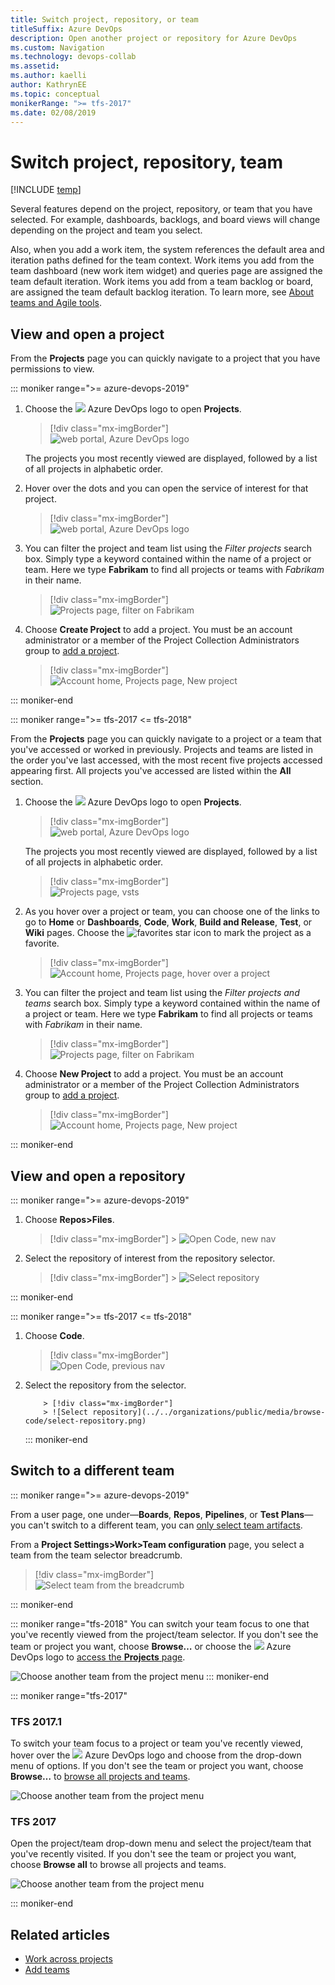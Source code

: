 ```yaml
---
title: Switch project, repository, or team
titleSuffix: Azure DevOps
description: Open another project or repository for Azure DevOps
ms.custom: Navigation
ms.technology: devops-collab
ms.assetid:
ms.author: kaelli
author: KathrynEE
ms.topic: conceptual
monikerRange: ">= tfs-2017"
ms.date: 02/08/2019
---
```


# Switch project, repository, team

[!INCLUDE [temp](../../includes/version-tfs-2017-through-vsts.md)]

Several features depend on the project, repository, or team that you have selected. For example, dashboards, backlogs, and board views will change depending on the project and team you select.

Also, when you add a work item, the system references the default area and iteration paths defined for the team context. Work items you add from the team dashboard (new work item widget) and queries page are assigned the team default iteration. Work items you add from a team backlog or board, are assigned the team default backlog iteration. To learn more, see [About teams and Agile tools](../../organizations/settings/about-teams-and-settings.md).

<a id="projects"> </a>

## View and open a project

From the **Projects** page you can quickly navigate to a project that you have permissions to view.

::: moniker range=">= azure-devops-2019"

1. Choose the ![ ](../../media/icons/project-icon.png) Azure DevOps logo to open **Projects**.

   > [!div class="mx-imgBorder"]  
   > ![web portal, Azure DevOps logo](../../media/settings/open-projects-page-vert-brn.png)

   The projects you most recently viewed are displayed, followed by a list of all projects in alphabetic order.

1. Hover over the dots and you can open the service of interest for that project.

   > [!div class="mx-imgBorder"]  
   > ![web portal, Azure DevOps logo](media/projects-page/projects-page-vert.png)

1. You can filter the project and team list using the _Filter projects_ search box. Simply type a keyword contained within the name of a project or team. Here we type **Fabrikam** to find all projects or teams with _Fabrikam_ in their name.

   > [!div class="mx-imgBorder"]  
   > ![Projects page, filter on Fabrikam](media/projects-page/filter-projects-vert.png)

1. Choose **Create Project** to add a project. You must be an account administrator or a member of the Project Collection Administrators group to [add a project](../../accounts/create-team-project.md).

   > [!div class="mx-imgBorder"]  
   > ![Account home, Projects page, New project](../../organizations/projects/media/create-project/projects-hub-vert-create-project.png)

::: moniker-end

::: moniker range=">= tfs-2017 <= tfs-2018"

From the **Projects** page you can quickly navigate to a project or a team that you've accessed or worked in previously. Projects and teams are listed in the order you've last accessed, with the most recent five projects accessed appearing first. All projects you've accessed are listed within the **All** section.

1. Choose the ![ ](../../media/icons/project-icon.png) Azure DevOps logo to open **Projects**.

   > [!div class="mx-imgBorder"]  
   > ![web portal, Azure DevOps logo](../../media/settings/open-project-hub-horz.png)

   The projects you most recently viewed are displayed, followed by a list of all projects in alphabetic order.

   > [!div class="mx-imgBorder"]  
   > ![Projects page, vsts](media/projects-page/account-home-projects.png)

1. As you hover over a project or team, you can choose one of the links to go to **Home** or **Dashboards**, **Code**, **Work**, **Build and Release**, **Test**, or **Wiki** pages. Choose the ![favorites](../../media/icons/icon-favorite-star.png) star icon to mark the project as a favorite.

   > [!div class="mx-imgBorder"]  
   > ![Account home, Projects page, hover over a project](media/projects-page/account-home-projects-hover-links.png)

1. You can filter the project and team list using the _Filter projects and teams_ search box. Simply type a keyword contained within the name of a project or team. Here we type **Fabrikam** to find all projects or teams with _Fabrikam_ in their name.

   > [!div class="mx-imgBorder"]  
   > ![Projects page, filter on Fabrikam](media/projects-page/account-home-search-projects-fabrikam.png)

1. Choose **New Project** to add a project. You must be an account administrator or a member of the Project Collection Administrators group to [add a project](../../accounts/create-team-project.md).

   > [!div class="mx-imgBorder"]  
   > ![Account home, Projects page, New project](media/projects-page/account-home-projects-new-project.png)

::: moniker-end

## View and open a repository

::: moniker range=">= azure-devops-2019"

1. Choose **Repos>Files**.

   > [!div class="mx-imgBorder"] > ![Open Code, new nav](../../organizations/public/media/browse-code/open-code-vert-brn.png)

1. Select the repository of interest from the repository selector.
   > [!div class="mx-imgBorder"] > ![Select repository](../../organizations/public/media/browse-code/select-repository-vert.png)

::: moniker-end

::: moniker range=">= tfs-2017 <= tfs-2018"

1.  Choose **Code**.

    > [!div class="mx-imgBorder"]  
    > ![Open Code, previous nav](../../organizations/public/media/browse-code/select-code-hub.png)

1.  Select the repository from the selector.

        	> [!div class="mx-imgBorder"]
        	> ![Select repository](../../organizations/public/media/browse-code/select-repository.png)

    ::: moniker-end

<a id="switch-to-a-different-team"> </a>
<a id="switch-team-context"> </a>

## Switch to a different team

::: moniker range=">= azure-devops-2019"

From a user page, one under&mdash;**Boards**, **Repos**, **Pipelines**, or **Test Plans**&mdash;you can't switch to a different team, you can [only select team artifacts](use-breadcrumbs-selectors.md).

From a **Project Settings>Work>Team configuration** page, you select a team from the team selector breadcrumb.

> [!div class="mx-imgBorder"]  
> ![Select team from the breadcrumb](media/breadcrumbs/choose-team-selector.png)

::: moniker-end

::: moniker range="tfs-2018"
You can switch your team focus to one that you've recently viewed from the project/team selector. If you don't see the team or project you want, choose **Browse&hellip;** or choose the ![ ](../../media/icons/project-icon.png) Azure DevOps logo to [access the **Projects** page](work-across-projects.md).

![Choose another team from the project menu](../../media/work-web-portal-ts-switch-team-focus.png)
::: moniker-end

::: moniker range="tfs-2017"
<a id="switch-context-tfs-2017-1" />

### TFS 2017.1

To switch your team focus to a project or team you've recently viewed, hover over the ![ ](../../media/icons/project-icon.png) Azure DevOps logo and choose from the drop-down menu of options. If you don't see the team or project you want, choose **Browse&hellip;** to [browse all projects and teams](work-across-projects.md).

![Choose another team from the project menu](../../media/work-web-portal-tfs-2017-1-switch-team-focus.png)

### TFS 2017

<a id="tfs-2017-switch-context" />

Open the project/team drop-down menu and select the project/team that you've recently visited. If you don't see the team or project you want, choose **Browse all** to browse all projects and teams.

![Choose another team from the project menu](../../media/switch-context-tfs-2017.png)

::: moniker-end

## Related articles

- [Work across projects](work-across-projects.md)
- [Add teams](../../organizations/settings/add-teams.md?toc=/azure/devops/project/navigation/toc.json&bc=/azure/devops/project/navigation/breadcrumb/toc.json)
